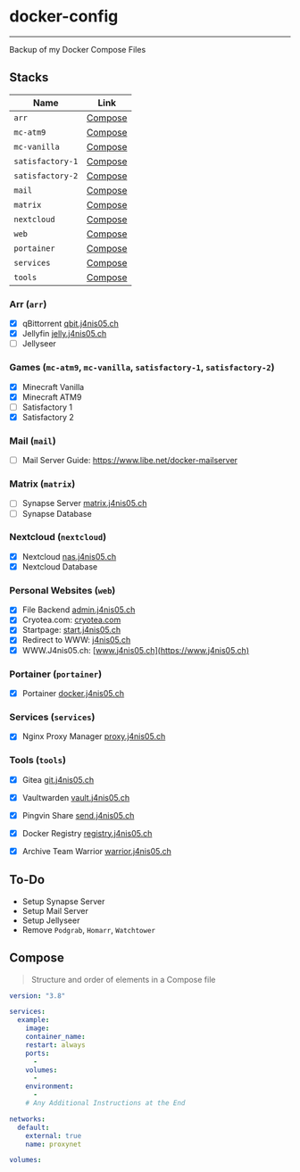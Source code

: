 # docker-config
---
Backup of my Docker Compose Files


## Stacks
| Name             | Link                                                |
| ---------------- | --------------------------------------------------- |
| `arr`            | [Compose](stacks/arr/docker-compose.yml)            |
| `mc-atm9`        | [Compose](stacks/mc-atm9/docker-compose.yml)        |
| `mc-vanilla`     | [Compose](stacks/mc-vanilla/docker-compose.yml)     |
| `satisfactory-1` | [Compose](stacks/satisfactory-1/docker-compose.yml) |
| `satisfactory-2` | [Compose](stacks/satisfactory-2/docker-compose.yml) |
| `mail`           | [Compose](stacks/mail/docker-compose.yml)           |
| `matrix`         | [Compose](stacks/matrix/docker-compose.yml)         |
| `nextcloud`      | [Compose](stacks/nextcloud/docker-compose.yml)      |
| `web`            | [Compose](stacks/web/docker-compose.yml)            |
| `portainer`      | [Compose](stacks/portainer/docker-compose.yml)      |
| `services`       | [Compose](stacks/services/docker-compose.yml)       |
| `tools`          | [Compose](stacks/tools/docker-compose.yml)          |

### Arr (`arr`)
- [X] qBittorrent           [qbit.j4nis05.ch](https://qbit.j4nis05.ch)
- [X] Jellyfin              [jelly.j4nis05.ch](https://jelly.j4nis05.ch)
- [ ] Jellyseer

### Games (`mc-atm9`, `mc-vanilla`, `satisfactory-1`, `satisfactory-2`)
- [X] Minecraft Vanilla
- [X] Minecraft ATM9
- [ ] Satisfactory 1
- [X] Satisfactory 2

### Mail (`mail`)
- [ ] Mail Server           Guide: https://www.libe.net/docker-mailserver

### Matrix (`matrix`)
- [ ] Synapse Server        [matrix.j4nis05.ch](https://matrix.j4nis05.ch)
- [ ] Synapse Database

### Nextcloud (`nextcloud`)
- [X] Nextcloud             [nas.j4nis05.ch](https://nas.j4nis05.ch)
- [X] Nextcloud Database

### Personal Websites (`web`)
- [X] File Backend          [admin.j4nis05.ch](https://admin.j4nis05.ch)
- [X] Cryotea.com:          [cryotea.com](http://cryotea.com)
- [X] Startpage:            [start.j4nis05.ch](https://start.j4nis05.ch)
- [X] Redirect to WWW:      [j4nis05.ch](https://j4nis05.ch)
- [X] WWW.J4nis05.ch:       [www.j4nis05.ch](https://www.j4nis05.ch)

### Portainer (`portainer`)
- [X] Portainer             [docker.j4nis05.ch](https://docker.j4nis05.ch)

### Services (`services`)
- [X] Nginx Proxy Manager   [proxy.j4nis05.ch](https://proxy.j4nis05.ch)

### Tools (`tools`)
- [X] Gitea                 [git.j4nis05.ch](https://git.j4nis05.ch)
- [X] Vaultwarden           [vault.j4nis05.ch](https://vault.j4nis05.ch)
- [X] Pingvin Share         [send.j4nis05.ch](https://send.j4nis05.ch)
- [X] Docker Registry       [registry.j4nis05.ch](https://registry.j4nis05.ch)
- [X] Archive Team Warrior  [warrior.j4nis05.ch](https://warrior.j4nis05.ch)


## To-Do
* Setup Synapse Server
* Setup Mail Server
* Setup Jellyseer
* Remove `Podgrab`, `Homarr`, `Watchtower`


## Compose
> Structure and order of elements in a Compose file

```yaml
version: "3.8"

services:
  example:
    image: 
    container_name: 
    restart: always
    ports:
      - 
    volumes:
      - 
    environment:
      - 
    # Any Additional Instructions at the End

networks:
  default:
    external: true
    name: proxynet

volumes:

```